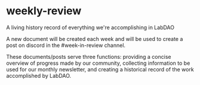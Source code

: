 # weekly-review
A living history record of everything we're accomplishing in LabDAO

A new document will be created each week and will be used to create a post on discord in the #week-in-review channel.

These documents/posts serve three functions: providing a concise overview of progress made by our community, collecting information to be used for our monthly newsletter, and creating a historical record of the work accomplished by LabDAO.
